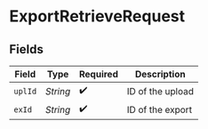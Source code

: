 # ExportRetrieveRequest


## Fields

| Field              | Type               | Required           | Description        |
| ------------------ | ------------------ | ------------------ | ------------------ |
| `uplId`            | *String*           | :heavy_check_mark: | ID of the upload   |
| `exId`             | *String*           | :heavy_check_mark: | ID of the export   |